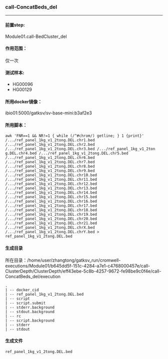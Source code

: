 ### call-ConcatBeds_del
***
#### 前置step:
Module01.call-BedCluster_del
#### 作用范围：
仅一次
#### 测试样本:
+ HG00096
+ HG00129
#### 所用docker镜像：
ibio01:5000/gatksv/sv-base-mini:b3af2e3
#### 所用脚本：
```xhsell
awk 'FNR==1 && NR!=1 { while (/^#chrom/) getline; } 1 {print}' /.../ref_panel_1kg_v1_2tong.DEL.chr1.bed /.../ref_panel_1kg_v1_2tong.DEL.chr2.bed /.../ref_panel_1kg_v1_2tong.DEL.chr3.bed /.../ref_panel_1kg_v1_2ton
g.DEL.chr4.bed /.../ref_panel_1kg_v1_2tong.DEL.chr5.bed /.../ref_panel_1kg_v1_2tong.DEL.chr6.bed /.../ref_panel_1kg_v1_2tong.DEL.chr7.bed /.../ref_panel_1kg_v1_2tong.DEL.chr8.bed /.../ref_panel_1kg_v1_2tong.DEL.chr9.bed /.../ref_panel_1kg_v1_2tong.DEL.chr10.bed /.../ref_panel_1kg_v1_2tong.DEL.chr11.bed /.../ref_panel_1kg_v1_2tong.DEL.chr12.bed /.../ref_panel_1kg_v1_2tong.DEL.chr13.bed /.../ref_panel_1kg_v1_2tong.DEL.chr14.bed /.../ref_panel_1kg_v1_2tong.DEL.chr15.bed /.../ref_panel_1kg_v1_2tong.DEL.chr16.bed /.../ref_panel_1kg_v1_2tong.DEL.chr17.bed /.../ref_panel_1kg_v1_2tong.DEL.chr18.bed /.../ref_panel_1kg_v1_2tong.DEL.chr19.bed /.../ref_panel_1kg_v1_2tong.DEL.chr20.bed /.../ref_panel_1kg_v1_2tong.DEL.chr21.bed /.../ref_panel_1kg_v1_2tong.DEL.chrX.bed /.../ref_panel_1kg_v1_2tong.DEL.chrY.bed > ref_panel_1kg_v1_2tong.DEL.bed
```
#### 生成目录
所在目录：/home/user/zhangtong/gatksv_run/cromwell-executions/Module01/b645dd5f-151c-4284-a7e1-c4768000457e/call-ClusterDepth/ClusterDepth/eff43ebe-5c8b-4257-9672-fe98be9c0f4e/call-ConcatBeds_del/execution
```
.
| -- docker_cid  
| -- ref_panel_1kg_v1_2tong.DEL.bed
| -- script
| -- script.submit
| -- stderr.background
| -- stdout.background
| -- rc
| -- script.background
| -- stderr
| -- stdout
```
#### 生成文件
```
ref_panel_1kg_v1_2tong.DEL.bed
```